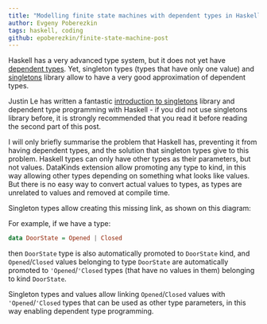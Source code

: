 ```yaml
---
title: "Modelling finite state machines with dependent types in Haskell: Part 1"
author: Evgeny Poberezkin
tags: haskell, coding
github: epoberezkin/finite-state-machine-post
---
```


Haskell has a very advanced type system, but it does not yet have [dependent types](https://en.wikipedia.org/wiki/Dependent_type). Yet, singleton types (types that have only one value) and [singletons](https://hackage.haskell.org/package/singletons) library allow to have a very good approximation of dependent types.

Justin Le has written a fantastic [introduction to singletons](https://blog.jle.im/entry/introduction-to-singletons-1.html) library and dependent type programming with Haskell - if you did not use singletons library before, it is strongly recommended that you read it before reading the second part of this post.

I will only briefly summarise the problem that Haskell has, preventing it from having dependent types, and the solution that singleton types give to this problem. Haskell types can only have other types as their parameters, but not values. DataKinds extension allow promoting any type to kind, in this way allowing other types depending on something what looks like values. But there is no easy way to convert actual values to types, as types are unrelated to values and removed at compile time.

Singleton types allow creating this missing link, as shown on this diagram:

For example, if we have a type:

```haskell
data DoorState = Opened | Closed
```

then `DoorState` type is also automatically promoted to `DoorState` kind, and `Opened`/`Closed` values belonging to type `DoorState` are automatically promoted to `'Opened`/`'Closed` types (that have no values in them) belonging to kind `DoorState`.

Singleton types and values allow linking `Opened`/`Closed` values with `'Opened`/`'Closed` types that can be used as other type parameters, in this way enabling dependent type programming.
